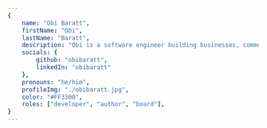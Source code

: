 ```yaml
---
{
	name: "Obi Baratt",
	firstName: "Obi",
	lastName: "Baratt",
	description: "Obi is a software engineer building businesses, communities, and the ecosystems that connect them. He leads the Idea Foundry, a development agency & startup studio, and co-organizes both the Sacramento JavaScript Meetup and the BizTech Mixer.",
	socials: {
		github: "obibaratt",
		linkedIn: "obibaratt"
	},
	pronouns: "he/him",
	profileImg: "./obibaratt.jpg",
	color: "#FF3300",
	roles: ["developer", "author", "board"],
}
---
```

